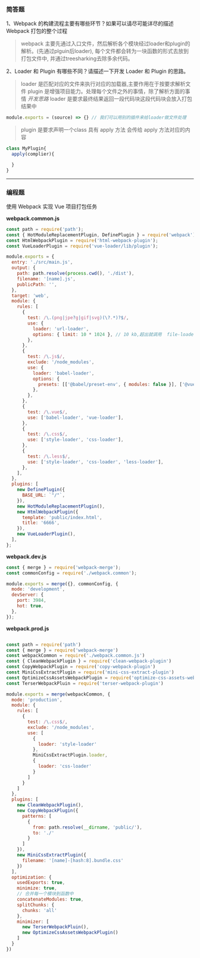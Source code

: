 
### 简答题

1、Webpack 的构建流程主要有哪些环节？如果可以请尽可能详尽的描述 Webpack 打包的整个过程
> webpack 主要先通过入口文件，然后解析各个模块经过loader和plugin的解析。(先通过plguin后loader), 每个文件都会转为一块函数的形式去放到打包文件中, 并通过treesharking去除多余代码。

2、Loader 和 Plugin 有哪些不同？请描述一下开发 Loader 和 Plugin 的思路。

> loader 是匹配对应的文件来执行对应的加载器,主要作用在于按要求解析文件
> plugin 是增强项目能力。处理每个文件之外的事情，除了解析方面的事情
*开发思路*
> loader 是要求最终结果返回一段代码块这段代码块会放入打包结果中

```javascript
module.exports = (source) => {} // 我们可以用别的插件来给loader做文件处理
```

> plugin 是要求声明一个class 具有 apply 方法
会传给 apply 方法对应的内容

```javascript
class MyPlugin{
  apply(complier){

  }
}
```

---

### 编程题

使用 Webpack 实现 Vue 项目打包任务

__webpack.common.js__
``` javascript
const path = require('path');
const { HotModuleReplacementPlugin, DefinePlugin } = require('webpack');
const HtmlWebpackPlugin = require('html-webpack-plugin');
const VueLoaderPlugin = require('vue-loader/lib/plugin');

module.exports = {
  entry: './src/main.js',
  output: {
    path: path.resolve(process.cwd(), './dist'),
    filename: '[name].js',
    publicPath: '',
  },
  target: 'web',
  module: {
    rules: [
      {
        test: /\.(png|jpe?g|gif|svg)(\?.*)?$/,
        use: {
          loader: 'url-loader',
          options: { limit: 10 * 1024 }, // 10 kb,超出就调用  file-loader
        },
      },
      {
        test: /\.js$/,
        exclude: '/node_modules',
        use: {
          loader: 'babel-loader',
          options: {
            presets: [['@babel/preset-env', { modules: false }], ['@vue/babel-preset-app']],
          },
        },
      },
      {
        test: /\.vue$/,
        use: ['babel-loader', 'vue-loader'],
      },
      {
        test: /\.css$/,
        use: ['style-loader', 'css-loader'],
      },
      {
        test: /\.less$/,
        use: ['style-loader', 'css-loader', 'less-loader'],
      },
    ],
  },
  plugins: [
    new DefinePlugin({
      BASE_URL: `"/"`,
    }),
    new HotModuleReplacementPlugin(),
    new HtmlWebpackPlugin({
      template: 'public/index.html',
      title: '6666',
    }),
    new VueLoaderPlugin(),
  ],
};
```

__webpack.dev.js__

```javascript
const { merge } = require('webpack-merge');
const commonConfig = require('./webpack.common');

module.exports = merge({}, commonConfig, {
  mode: 'development',
  devServer: {
    port: 3984,
    hot: true,
  },
});

```

__webpack.prod.js__
```javascript

const path = require('path')
const { merge } = require('webpack-merge')
const webpackCommon = require('./webpack.common.js')
const { CleanWebpackPlugin } = require('clean-webpack-plugin')
const CopyWebpackPlugin = require('copy-webpack-plugin')
const MiniCssExtractPlugin = require('mini-css-extract-plugin')
const OptimizeCssAssetsWebpackPlugin = require('optimize-css-assets-webpack-plugin')
const TerserWebpackPluin = require('terser-webpack-plugin')

module.exports = merge(webpackCommon, {
  mode: 'production',
  module: {
    rules: [
      {
        test: /\.css$/,
        exclude: '/node_modules',
        use: [
          {
            loader: 'style-loader'
          },
          MiniCssExtractPlugin.loader,
          {
            loader: 'css-loader'
          }
        ]
      }
    ]
  },
  plugins: [
    new CleanWebpackPlugin(),
    new CopyWebpackPlugin({
      patterns: [
        {
          from: path.resolve(__dirname, 'public/'),
          to: './'
        }
      ]
    }),
    new MiniCssExtractPlugin({
      filename: '[name]-[hash:8].bundle.css'
    })
  ],
  optimization: {
    usedExports: true,
    minimize: true,
    // 合并每一个模块到函数中
    concatenateModules: true,
    splitChunks: {
      chunks: 'all'
    },
    minimizer: [
      new TerserWebpackPluin(),
      new OptimizeCssAssetsWebpackPlugin()
    ]
  }
})

```
